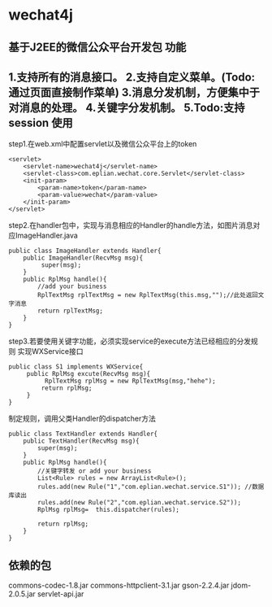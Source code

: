 wechat4j
========

基于J2EE的微信公众平台开发包
功能
-----------------------------------
1.支持所有的消息接口。
2.支持自定义菜单。(Todo:通过页面直接制作菜单)
3.消息分发机制，方便集中于对消息的处理。
4.关键字分发机制。
5.Todo:支持session
使用
-----------------------------------
step1.在web.xml中配置servlet以及微信公众平台上的token
```
<servlet>
    <servlet-name>wechat4j</servlet-name>
    <servlet-class>com.eplian.wechat.core.Servlet</servlet-class>
    <init-param>
        <param-name>token</param-name>
        <param-value>wechat</param-value>
    </init-param>
</servlet>
```
step2.在handler包中，实现与消息相应的Handler的handle方法，如图片消息对应ImageHandler.java
```
public class ImageHandler extends Handler{
    public ImageHandler(RecvMsg msg){
         super(msg);
    }
    public RplMsg handle(){
        //add your business
        RplTextMsg rplTextMsg = new RplTextMsg(this.msg,"");//此处返回文字消息
        return rplTextMsg;
    }
}
```
step3.若要使用关键字功能，必须实现service的execute方法已经相应的分发规则
实现WXService接口
```
public class S1 implements WXService{
     public RplMsg excute(RecvMsg msg){
          RplTextMsg rplMsg = new RplTextMsg(msg,"hehe");
         return rplMsg;
     }
}
```
制定规则，调用父类Handler的dispatcher方法
```
public class TextHandler extends Handler{
    public TextHandler(RecvMsg msg){
        super(msg);
    }
    public RplMsg handle(){
        //关键字转发 or add your business
        List<Rule> rules = new ArrayList<Rule>();
        rules.add(new Rule("1","com.eplian.wechat.service.S1")); //数据库读出
        rules.add(new Rule("2","com.eplian.wechat.service.S2"));
        RplMsg rplMsg=  this.dispatcher(rules);

        return rplMsg;
    }
}
```
依赖的包
-----------------------------------
commons-codec-1.8.jar commons-httpclient-3.1.jar
gson-2.2.4.jar jdom-2.0.5.jar servlet-api.jar

